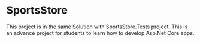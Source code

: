 # SportsStore
This project is in the same Solution with SportsStore.Tests project.
This is an advance project for students to learn how to develop Asp.Net Core apps.
